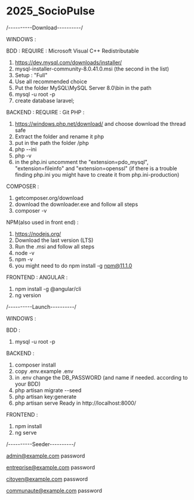 # 2025_SocioPulse

/----------Download----------/

WINDOWS :


BDD :
REQUIRE : Microsoft Visual C++ Redistributable 
1) https://dev.mysql.com/downloads/installer/
2) mysql-installer-community-8.0.41.0.msi (the second in the list)
3) Setup : "Full"
4) Use all recommended choice
5) Put the folder MySQL\MySQL Server 8.0\bin in the path
6) mysql -u root -p
7) create database laravel;


BACKEND :
REQUIRE : Git
PHP : 
1) https://windows.php.net/download/ and choose download the thread safe
2) Extract the folder and rename it php
3) put in the path the folder /php
4) php --ini 
5) php -v
6) in the php.ini uncomment the "extension=pdo_mysql", "extension=fileinfo" and "extension=openssl"
(if there is a trouble finding php.ini you might have to create it from php.ini-production)

COMPOSER : 
1) getcomposer.org/download
2) download the downloader.exe and follow all steps
3) composer -v


NPM(also used in front end) :
1) https://nodejs.org/
2) Download the last version (LTS)
3) Run the .msi and follow all steps
4) node -v
5) npm -v
6) you might need to do npm install -g npm@11.1.0


FRONTEND :
ANGULAR : 
1) npm install -g @angular/cli
2) ng version


/----------Launch----------/

WINDOWS :


BDD :
1) mysql -u root -p

BACKEND :
1) composer install
2) copy .env.example .env
3) in .env change the DB_PASSWORD (and name if needed. according to your BDD)
4) php artisan migrate --seed
5) php artisan key:generate
6) php artisan serve
Ready in http://localhost:8000/

FRONTEND :
1) npm install
2) ng serve

/----------Seeder----------/

admin@example.com
password

entreprise@example.com
password

citoyen@example.com
password

communaute@example.com
password
